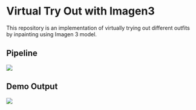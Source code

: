 # Virtual Try Out with Imagen3
This repository is an implementation of virtually trying out different outfits by inpainting using Imagen 3 model.

## Pipeline
<img src="https://github.com/NSTiwari/Virtual-Try-Out-Imagen3/blob/main/assets/Imagen3_Pipeline.png"/>


## Demo Output
<img src="https://github.com/NSTiwari/Virtual-Try-Out-Imagen3/blob/main/assets/Imagen3_Virtual_Try_Out.gif"/>
